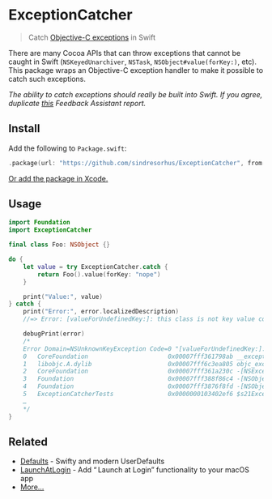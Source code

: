 # ExceptionCatcher

> Catch [Objective-C exceptions](https://developer.apple.com/library/archive/documentation/Cocoa/Conceptual/Exceptions/Tasks/HandlingExceptions.html) in Swift

There are many Cocoa APIs that can throw exceptions that cannot be caught in Swift (`NSKeyedUnarchiver`, `NSTask`,  `NSObject#value(forKey:)`, etc). This package wraps an Objective-C exception handler to make it possible to catch such exceptions.

*The ability to catch exceptions should really be built into Swift. If you agree, duplicate [this](https://github.com/feedback-assistant/reports/issues/74) Feedback Assistant report.*

## Install

Add the following to `Package.swift`:

```swift
.package(url: "https://github.com/sindresorhus/ExceptionCatcher", from: "2.0.0")
```

[Or add the package in Xcode.](https://developer.apple.com/documentation/xcode/adding_package_dependencies_to_your_app)

## Usage

```swift
import Foundation
import ExceptionCatcher

final class Foo: NSObject {}

do {
	let value = try ExceptionCatcher.catch {
		return Foo().value(forKey: "nope")
	}

	print("Value:", value)
} catch {
	print("Error:", error.localizedDescription)
	//=> Error: [valueForUndefinedKey:]: this class is not key value coding-compliant for the key nope.

	debugPrint(error)
	/*
	Error Domain=NSUnknownKeyException Code=0 "[valueForUndefinedKey:]: this class is not key value coding-compliant for the key nope." UserInfo={CallStackSymbols=(
	0   CoreFoundation                      0x00007fff361798ab __exceptionPreprocess + 250
	1   libobjc.A.dylib                     0x00007fff6c3ea805 objc_exception_throw + 48
	2   CoreFoundation                      0x00007fff361a230c -[NSException raise] + 9
	3   Foundation                          0x00007fff388f86c4 -[NSObject(NSKeyValueCoding) valueForUndefinedKey:] + 222
	4   Foundation                          0x00007fff3876f8fd -[NSObject(NSKeyValueCoding) valueForKey:] + 317
	5   ExceptionCatcherTests               0x0000000103402ef6 $s21ExceptionCatcherTestsAAC9testCatchyyKFypSgyXEfU1_ + 118
	…
	*/
}
```

## Related

- [Defaults](https://github.com/sindresorhus/Defaults) - Swifty and modern UserDefaults
- [LaunchAtLogin](https://github.com/sindresorhus/LaunchAtLogin) - Add “ Launch at Login” functionality to your macOS app
- [More…](https://github.com/search?q=user%3Asindresorhus+language%3Aswift+archived%3Afalse&type=repositories)
